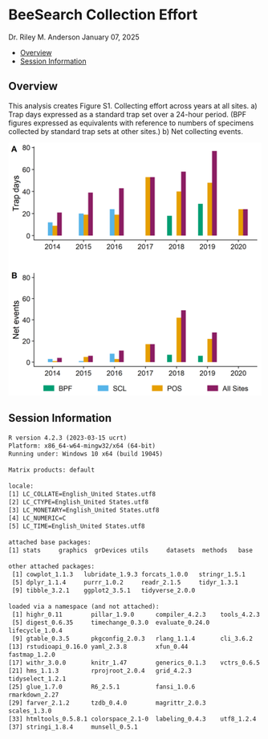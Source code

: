 BeeSearch Collection Effort
================
Dr. Riley M. Anderson
January 07, 2025

  

- [Overview](#overview)
- [Session Information](#session-information)

## Overview

This analysis creates Figure S1. Collecting effort across years at all
sites. a) Trap days expressed as a standard trap set over a 24-hour
period. (BPF figures expressed as equivalents with reference to numbers
of specimens collected by standard trap sets at other sites.) b) Net
collecting events.

![](collection_effort_files/figure-gfm/collection_figure-1.png)<!-- -->

## Session Information

    R version 4.2.3 (2023-03-15 ucrt)
    Platform: x86_64-w64-mingw32/x64 (64-bit)
    Running under: Windows 10 x64 (build 19045)

    Matrix products: default

    locale:
    [1] LC_COLLATE=English_United States.utf8 
    [2] LC_CTYPE=English_United States.utf8   
    [3] LC_MONETARY=English_United States.utf8
    [4] LC_NUMERIC=C                          
    [5] LC_TIME=English_United States.utf8    

    attached base packages:
    [1] stats     graphics  grDevices utils     datasets  methods   base     

    other attached packages:
     [1] cowplot_1.1.3   lubridate_1.9.3 forcats_1.0.0   stringr_1.5.1  
     [5] dplyr_1.1.4     purrr_1.0.2     readr_2.1.5     tidyr_1.3.1    
     [9] tibble_3.2.1    ggplot2_3.5.1   tidyverse_2.0.0

    loaded via a namespace (and not attached):
     [1] highr_0.11        pillar_1.9.0      compiler_4.2.3    tools_4.2.3      
     [5] digest_0.6.35     timechange_0.3.0  evaluate_0.24.0   lifecycle_1.0.4  
     [9] gtable_0.3.5      pkgconfig_2.0.3   rlang_1.1.4       cli_3.6.2        
    [13] rstudioapi_0.16.0 yaml_2.3.8        xfun_0.44         fastmap_1.2.0    
    [17] withr_3.0.0       knitr_1.47        generics_0.1.3    vctrs_0.6.5      
    [21] hms_1.1.3         rprojroot_2.0.4   grid_4.2.3        tidyselect_1.2.1 
    [25] glue_1.7.0        R6_2.5.1          fansi_1.0.6       rmarkdown_2.27   
    [29] farver_2.1.2      tzdb_0.4.0        magrittr_2.0.3    scales_1.3.0     
    [33] htmltools_0.5.8.1 colorspace_2.1-0  labeling_0.4.3    utf8_1.2.4       
    [37] stringi_1.8.4     munsell_0.5.1    
